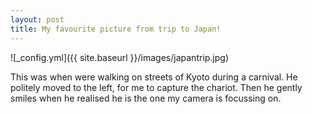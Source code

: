 ```yaml
---
layout: post
title: My favourite picture from trip to Japan!
---
```


![_config.yml]({{ site.baseurl }}/images/japantrip.jpg)



This was when were walking on streets of Kyoto during a carnival.
He politely moved to the left, for me to capture the chariot. Then he gently smiles when he realised he is the one my camera is focussing on.

